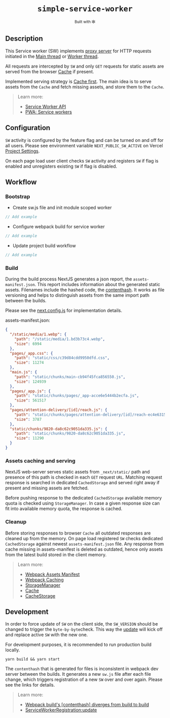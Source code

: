 <div align="center">
  <h1><code>simple-service-worker</code></h1><sub>Built with 🕸</sub>
</div>

## Description

This Service worker (SW) implements [proxy server](https://developer.mozilla.org/en-US/docs/Web/API/Service_Worker_API/Using_Service_Workers) for HTTP requests initiated in the
[Main thread](https://developer.mozilla.org/en-US/docs/Glossary/Main_thread) or
[Worker thread](https://developer.mozilla.org/en-US/docs/Web/API/Web_Workers_API).

All requests are intercepted by `SW` and only `GET` requests for static assets are served from the
browser
[Cache](https://developer.mozilla.org/en-US/docs/Web/API/Cache) if present.

Implemented serving strategy is [Cache first](https://web.dev/learn/pwa/serving#cache_first).
The main idea is to serve assets from the `Cache` and fetch missing assets, and store them
to the `Cache`.

> Learn more:
> - [Service Worker API](https://developer.mozilla.org/en-US/docs/Web/API/Service_Worker_API)
> - [PWA: Service workers](https://web.dev/learn/pwa/service-workers)

## Configuration

`SW` activity is configured by the feature flag and can be turned on and off for all users.
Please see environment variable `NEXT_PUBLIC_SW_ACTIVE` on Vercel
[Project Settings](https://vercel.com/billups/measurements-dashboard/settings/environment-variables).

On each page load user client checks `SW` activity and registers `SW` if flag is enabled and
unregisters existing `SW` if flag is disabled.

## Workflow

### Bootstrap
- Create sw.js file and init module scoped worker
```javascript
// Add example
``` 
- Configure webpack build for service worker
```javascript
// Add example
```
- Update project build workflow 
```javascript
// Add example
```

### Build
During the build process NextJS generates a json report, the `assets-manifest.json`. This report
includes information about the generated static assets. Filenames include the hashed code, the [contenthash](https://webpack.js.org/guides/caching/#output-filenames). It works as file versioning and helps to
distinguish assets from the same import path between the builds.

Please see the [next.config.js](../../../../next.config.js) for implementation details.

assets-manifest.json:
```json
{
  "/static/media/1.webp": {
    "path": "/static/media/1.bd3b73c4.webp",
    "size": 6994
  },
  "pages/_app.css": {
    "path": "static/css/c39d84cdd9950dfd.css",
    "size": 11274
  },
  "main.js": {
    "path": "static/chunks/main-cb94f45fca856550.js",
    "size": 124939
  },
  "pages/_app.js": {
    "path": "static/chunks/pages/_app-acce6e5444b2ecfa.js",
    "size": 561517
  },
  "pages/attention-delivery/[id]/reach.js": {
    "path": "static/chunks/pages/attention-delivery/[id]/reach-ec4e6315d934a434.js",
    "size": 3787
  },
  "static/chunks/9820-da8c62c9051da335.js": {
    "path": "static/chunks/9820-da8c62c9051da335.js",
    "size": 11290
  }
}
```

### Assets caching and serving
NextJS web-server serves static assets from `_next/static/` path and presence of this
path is checked in each `GET` request `URL`. Matching request response is searched in dedicated
`CachedStorage` and served right away if present and missing assets are fetched.

Before pushing response to the dedicated `CachedStorage` available memory quota is checked using
`StorageManager`.
In case a given response size can fit into available memory quota, the response is cached.

### Cleanup
Before storing responses to browser `Cache` all outdated responses are cleaned up from the memory.
On page load registered `SW` checks dedicated `CachedStorage` against newest `assets-manifest.json` file. Any response from cache missing in assets-manifest is deleted as outdated, hence only
assets from the latest build stored in the client memory.

> Learn more:
> - [Webpack Assets Manifest](https://github.com/webdeveric/webpack-assets-manifest)
> - [Webpack Caching](https://webpack.js.org/guides/caching/#output-filenames)
> - [StorageManager](https://developer.mozilla.org/en-US/docs/Web/API/StorageManager)
> - [Cache](https://developer.mozilla.org/en-US/docs/Web/API/Cache)
> - [CacheStorage](https://developer.mozilla.org/en-US/docs/Web/API/CacheStorage)

## Development

In order to force update of `SW` on the client side, the `SW_VERSION` should be changed to
trigger the `byte-by-byte`check. This way the
[update](https://developer.mozilla.org/en-US/docs/Web/API/ServiceWorkerRegistration/update)
will kick off and replace active `SW` with the new one.

For development purposes, it is recommended to run production build locally.
```shell
yarn build && yarn start
```
The `contenthash` that is generated for files is inconsistent in webpack dev server between the builds.
It generates a new `sw.js` file after each file change, which triggers registration of a new `SW` over and over again.
Please see the links for details.

> Learn more:
> - [Webpack build's [contenthash] diverges from build to build](https://github.com/webpack/webpack/issues/17757)
> - [ServiceWorkerRegistration:update](https://developer.mozilla.org/en-US/docs/Web/API/ServiceWorkerRegistration/update)

